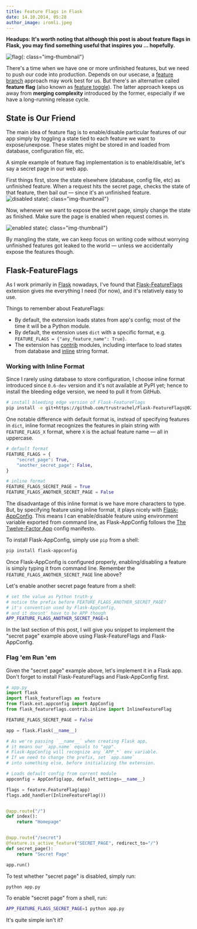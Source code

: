 ```yaml
---
title: Feature Flags in Flask
date: 14.10.2014, 05:28
author_image: iromli.jpeg
---
```


__Headups: It's worth noting that although this post is about feature flags in Flask, you may find something useful
that inspires you ... hopefully.__

![flag](/img/2014/10/iwojima-lego.jpg){: class="img-thumbnail"}

There's a time when we have one or more unfinished features,
but we need to push our code into production.
Depends on our usecase, a [feature branch][feature-branch]
approach may work best for us.
But there's an alternative called __feature flag__ (also known as [feature toggle][feature-toggle]).
The latter approach keeps us away from __merging complexity__ introduced by the former,
especially if we have a long-running release cycle.

## State is Our Friend

The main idea of feature flag is to enable/disable particular features of our app simply by toggling
a state tied to each feature we want to expose/unexpose.
These states might be stored in and loaded from database, configuration file, etc.

A simple example of feature flag implementation is to enable/disable, let's say a secret page in our web app.

First things first, store the state elsewhere (database, config file, etc) as unfinished feature.
When a request hits the secret page, checks the state of that feature, then bail out — since it's an unfinished feature.
![disabled state](/img/2014/10/state-disabled.png){: class="img-thumbnail"}

Now, whenever we want to expose the secret page, simply change the state as finished.
Make sure the page is enabled when request comes in.

![enabled state](/img/2014/10/state-enabled.png){: class="img-thumbnail"}

By mangling the state, we can keep focus on writing code without worrying unfinished features got leaked to the world — unless we accidentally expose the features though.

## Flask-FeatureFlags

As I work primarily in [Flask][] nowadays,
I've found that [Flask-FeatureFlags][] extension gives me everything I need (for now),
and it's relatively easy to use.

Things to remember about FeatureFlags:

* By default, the extension loads states from app's config; most of the time it will be a Python module.
* By default, the extension uses ``dict`` with a specific format, e.g. `FEATURE_FLAGS = {"any_feature_name": True}`.
* The extension has [contrib][featureflags-contrib] modules, including interface to load states from database and [inline][featureflags-inline] string format.

### Working with Inline Format

Since I rarely using database to store configuration, I choose inline format introduced since `0.6-dev` version and it's not available at PyPI yet;
hence to install the bleeding edge version, we need to pull it from GitHub.

```sh
# install bleeding edge version of Flask-FeatureFlags
pip install -e git+https://github.com/trustrachel/Flask-FeatureFlags@02fe552ea907d9f2da271e191a9e7c5f4ff21a12#egg=Flask_FeatureFlags-master
```

One notable difference with default format is, instead of specifying features in ``dict``,
inline format recognizes the features in plain string with ``FEATURE_FLAGS_X`` format, where ``X`` is the actual feature name — all in uppercase.

```python
# default format
FEATURE_FLAGS = {
    "secret_page": True,
    "another_secret_page": False,
}

# inline format
FEATURE_FLAGS_SECRET_PAGE = True
FEATURE_FLAGS_ANOTHER_SECRET_PAGE = False
```

The disadvantage of this inline format is we have more characters to type.
But, by specifying feature using inline format, it plays nicely with [Flask-AppConfig][].
This means I can enable/disable feature using environment variable exported from command line,
as Flask-AppConfig follows the [The Twelve-Factor App][12factorapp] config manifesto.


To install Flask-AppConfig, simply use `pip` from a shell:

```sh
pip install flask-appconfig
```

Once Flask-AppConfig is configured properly, enabling/disabling a feature is simply typing it from command line.
Remember the `FEATURE_FLAGS_ANOTHER_SECRET_PAGE` line above?

Let's enable another secret page feature from a shell:

```sh
# set the value as Python truth-y
# notice the prefix before FEATURE_FLAGS_ANOTHER_SECRET_PAGE?
# it's convention used by Flask-AppConfig,
# and it doesnt' have to be APP though
APP_FEATURE_FLAGS_ANOTHER_SECRET_PAGE=1
```

In the last section of this post, I will give you snippet to implement the "secret page" example above using Flask-FeatureFlags and Flask-AppConfig.

### Flag 'em Run 'em

Given the "secret page" example above, let's implement it in a Flask app.
Don't forget to install Flask-FeatureFlags and Flask-AppConfig first.

```python
# app.py
import flask
import flask_featureflags as feature
from flask.ext.appconfig import AppConfig
from flask_featureflags.contrib.inline import InlineFeatureFlag

FEATURE_FLAGS_SECRET_PAGE = False

app = flask.Flask(__name__)

# As we're passing `__name__` when creating Flask app,
# it means our `app.name` equals to "app".
# Flask-AppConfig will recognize any `APP_*` env variable.
# If we need to change the prefix, set `app.name`
# into something else, before initializing the extension.

# Loads default config from current module
appconfig = AppConfig(app, default_settings=__name__)

flags = feature.FeatureFlag(app)
flags.add_handler(InlineFeatureFlag())


@app.route("/")
def index():
    return "Homepage"


@app.route("/secret")
@feature.is_active_feature("SECRET_PAGE", redirect_to="/")
def secret_page():
    return "Secret Page"

app.run()
```

To test whether "secret page" is disabled, simply run:

```sh
python app.py
```

To enable "secret page" from a shell, run:

```sh
APP_FEATURE_FLAGS_SECRET_PAGE=1 python app.py
```

It's quite simple isn't it?


[feature-branch]: http://martinfowler.com/bliki/FeatureBranch.html
[feature-toggle]: http://martinfowler.com/bliki/FeatureToggle.html
[Flask]: http://flask.pocoo.org/
[Flask-FeatureFlags]: https://github.com/trustrachel/Flask-FeatureFlags
[featureflags-contrib]: https://flask-featureflags.readthedocs.org/en/latest/contrib.html
[featureflags-inline]: https://github.com/trustrachel/Flask-FeatureFlags/blob/73a960f62e4f504452538e0a5f56ace08ea68390/CHANGES.rst#051-october-13-2014
[Flask-AppConfig]: https://pypi.python.org/pypi/flask-appconfig
[12factorapp]: http://12factor.net/config
